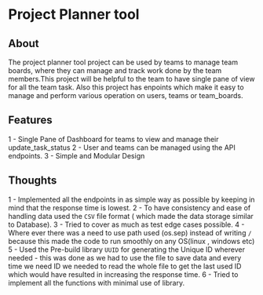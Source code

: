 # Project Planner tool

## About
The project planner tool project can be used by teams to manage team boards, where they can manage and track work done by the team members.This project will be helpful to the team to have single pane of view for all the team task. Also this project has enpoints which make it easy to manage and perform various operation on users, teams or team_boards.

## Features
1 - Single Pane of Dashboard for teams to view and manage their update_task_status
2 - User and teams can be managed using the API endpoints.
3 - Simple and Modular Design

## Thoughts
1 - Implemented all the endpoints in as simple way as possible by keeping in mind that the response time is lowest.
2 - To have consistency and ease of handling data used the `CSV` file format ( which made the data storage similar to Database).
3 - Tried to cover as much as test edge cases possible.
4 - Where ever there was a need to use path used (os.sep) instead of writing `/` because this made the code to run smoothly on any OS(linux , windows etc)
5 - Used the Pre-build library `UUID` for generating the Unique ID wherever needed - this was done as we had to use the file to save data and every time we need ID we needed to read the whole file to get the last used ID which would have resulted in increasing the response time.
6 - Tried to implement all the functions with minimal use of library.

